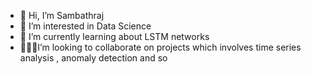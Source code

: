 - 👋 Hi, I’m Sambathraj 
- 👀 I’m interested in Data Science 
- 🔭 I’m currently learning about LSTM networks 
- 🦾👷‍♂️I’m looking to collaborate on projects which involves time series analysis , anomaly detection and so 

<!---
Sambathraj16/Sambathraj16 is a ✨ special ✨ repository because its `README.md` (this file) appears on your GitHub profile.
You can click the Preview link to take a look at your changes.
--->
